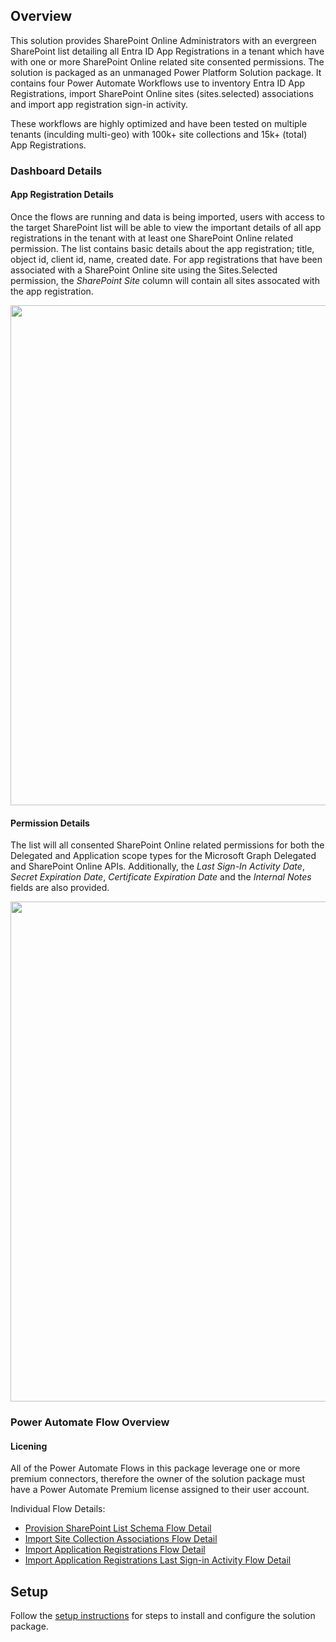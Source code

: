 ## Overview

This solution provides SharePoint Online Administrators with an evergreen SharePoint list detailing all Entra ID App Registrations in a tenant which have with one or more SharePoint Online related site consented permissions.  The solution is packaged as an unmanaged Power Platform Solution package.  It contains four Power Automate Workflows use to inventory Entra ID App Registrations, import SharePoint Online sites (sites.selected) associations and import app registration sign-in activity.

These workflows are highly optimized and have been tested on multiple tenants (inculding multi-geo) with 100k+ site collections and 15k+ (total) App Registrations. 

### Dashboard Details

#### App Registration Details
Once the flows are running and data is being imported, users with access to the target SharePoint list will be able to view the important details of all app registrations in the tenant with at least one SharePoint Online related permission.  The list contains basic details about the app registration; title, object id, client id, name, created date.  For app registrations that have been associated with a SharePoint Online site using the Sites.Selected permission, the *SharePoint Site* column will contain all sites assocated with the app registration.   
<p align="center" width="100%">
    <kbd><img src="https://github.com/joerodgers/sharepoint-app-registrations/blob/main/assets/list-1.png" width="800"></kbd>
</p>

#### Permission Details
The list will all consented SharePoint Online related permissions for both the Delegated and Application scope types for the Microsoft Graph Delegated and SharePoint Online APIs. Additionally, the *Last Sign-In Activity Date*, *Secret Expiration Date*, *Certificate Expiration Date* and the *Internal Notes* fields are also provided. 
<p align="center" width="100%">
    <kbd><img src="https://github.com/joerodgers/sharepoint-app-registrations/blob/main/assets/list-2.png" width="800"></kbd>
</p>

### Power Automate Flow Overview

#### Licening
All of the Power Automate Flows in this package leverage one or more premium connectors, therefore the owner of the solution package must have a Power Automate Premium license assigned to their user account. 

Individual Flow Details:
- [Provision SharePoint List Schema Flow Detail](https://github.com/joerodgers/sharepoint-app-registrations/blob/main/ProvisionSharePointListSchemaFlowDetails.md)
- [Import Site Collection Associations Flow Detail](https://github.com/joerodgers/sharepoint-app-registrations/blob/main/ProvisionSharePointListSchemaFlowDetails.md)
- [Import Application Registrations Flow Detail](https://github.com/joerodgers/sharepoint-app-registrations/blob/main/ImportApplicationRegistrationsFlowDetails.md)
- [Import Application Registrations Last Sign-in Activity Flow Detail](https://github.com/joerodgers/sharepoint-app-registrations/blob/main/ImportApplicationRegistrationsSignInFlowDetails.md)


## Setup
Follow the [setup instructions](https://github.com/joerodgers/sharepoint-app-registrations/blob/main/setup.md) for steps to install and configure the solution package.